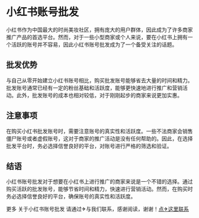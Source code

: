 # 小红书账号批发

小红书作为中国最大的时尚美妆社区，拥有庞大的用户群体，因此成为了许多商家推广产品的首选平台。然而，对于一些小型商家或个人来说，要在小红书上拥有一个活跃的账号并不容易，因此小红书账号批发成为了一个备受关注的话题。

## 批发优势

与自己从零开始建立小红书账号相比，购买批发账号能够省去大量的时间和精力。批发账号通常已经有一定的粉丝基础和活跃度，能够更快速地进行推广和营销活动。此外，批发账号的成本也相对较低，对于刚刚起步的商家来说更加实惠。

## 注意事项

在购买小红书批发账号时，需要注意账号的真实性和活跃度。一些不法商家会销售僵尸账号或者虚假账号，这对于商家的推广活动是没有任何帮助的。因此，在选择批发平台时，务必选择信誉良好的平台，对账号进行严格的筛选和验证。

## 结语

小红书账号批发对于想要在小红书上进行推广的商家来说是一个不错的选择。通过购买活跃的批发账号，能够节省时间和精力，快速进行营销活动。然而，在购买时务必选择信誉良好的平台，确保账号的真实性和活跃度。

更多 关于小红书账号批发 请通过✈与我们联系，感谢阅读，谢谢！[点✈这里联系](https://w.k02.cc)